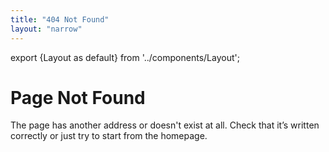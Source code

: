 ```yaml
---
title: "404 Not Found"
layout: "narrow"
---
```


export {Layout as default} from '../components/Layout';

<NotFound>

# Page Not Found

The page has another address or doesn't exist at all. Check that it’s written correctly or just
try to start from the homepage.

</NotFound>
